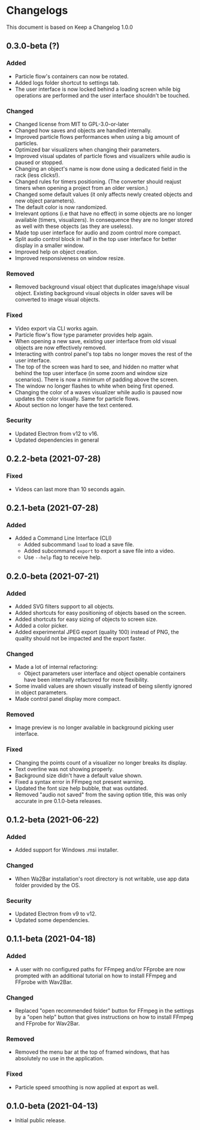 # Changelogs
This document is based on Keep a Changelog 1.0.0

## 0.3.0-beta (?)

### Added
- Particle flow's containers can now be rotated.
- Added logs folder shortcut to settings tab.
- The user interface is now locked behind a loading screen while big operations are performed and the user interface shouldn't be touched.

### Changed
- Changed license from MIT to GPL-3.0-or-later
- Changed how saves and objects are handled internally.
- Improved particle flows performances when using a big amount of particles.
- Optimized bar visualizers when changing their parameters.
- Improved visual updates of particle flows and visualizers while audio is paused or stopped.
- Changing an object's name is now done using a dedicated field in the rack (less clicks!).
- Changed rules for timers positioning. (The converter should reajust timers when opening a project from an older version.)
- Changed some default values (it only affects newly created objects and new object parameters).
- The default color is now randomized.
- Irrelevant options (i.e that have no effect) in some objects are no longer available (timers, visualizers). In consequence they are no longer stored as well with these objects (as they are useless).
- Made top user interface for audio and zoom control more compact.
- Split audio control block in half in the top user interface for better display in a smaller window.
- Improved help on object creation.
- Improved responsiveness on window resize.

### Removed
- Removed background visual object that duplicates image/shape visual object. Existing background visual objects in older saves will be converted to image visual objects.

### Fixed
- Video export via CLI works again.
- Particle flow's flow type parameter provides help again.
- When opening a new save, existing user interface from old visual objects are now effectively removed.
- Interacting with control panel's top tabs no longer moves the rest of the user interface.
- The top of the screen was hard to see, and hidden no matter what behind the top user interface (in some zoom and window size scenarios). There is now a minimum of padding above the screen.
- The window no longer flashes to white when being first opened.
- Changing the color of a waves visualizer while audio is paused now updates the color visually. Same for particle flows.
- About section no longer have the text centered.

### Security
- Updated Electron from v12 to v16.
- Updated dependencies in general

## 0.2.2-beta (2021-07-28)

### Fixed
- Videos can last more than 10 seconds again.

## 0.2.1-beta (2021-07-28)

### Added
- Added a Command Line Interface (CLI)
    - Added subcommand `load` to load a save file.
    - Added subcommand `export` to export a save file into a video.
    - Use `--help` flag to receive help.

## 0.2.0-beta (2021-07-21)

### Added
- Added SVG filters support to all objects.
- Added shortcuts for easy positioning of objects based on the screen.
- Added shortcuts for easy sizing of objects to screen size.
- Added a color picker.
- Added experimental JPEG export (quality 100) instead of PNG, the quality should not be impacted and the export faster.

### Changed
- Made a lot of internal refactoring:
    - Object parameters user interface and object openable containers have been internally refactored for more flexibility.
- Some invalid values are shown visually instead of being silently ignored in object parameters.
- Made control panel display more compact.

### Removed
- Image preview is no longer available in background picking user interface.

### Fixed
- Changing the points count of a visualizer no longer breaks its display.
- Text overline was not showing properly.
- Background size didn't have a default value shown.
- Fixed a syntax error in FFmpeg not present warning.
- Updated the font size help bubble, that was outdated.
- Removed "audio not saved" from the saving option title, this was only accurate in pre 0.1.0-beta releases.

## 0.1.2-beta (2021-06-22)

### Added
- Added support for Windows .msi installer.

### Changed
- When Wa2Bar installation's root directory is not writable, use app data folder provided by the OS.

### Security
- Updated Electron from v9 to v12.
- Updated some dependencies.

## 0.1.1-beta (2021-04-18)

### Added
- A user with no configured paths for FFmpeg and/or FFprobe are now prompted with an additional tutorial
on how to install FFmpeg and FFprobe with Wav2Bar.

### Changed
- Replaced "open recommended folder" button for FFmpeg in the settings by a "open help" button
that gives instructions on how to install FFmpeg and FFprobe for Wav2Bar.

### Removed
- Removed the menu bar at the top of framed windows, that has absolutely no use in the application.

### Fixed
- Particle speed smoothing is now applied at export as well.

## 0.1.0-beta (2021-04-13)
- Initial public release.